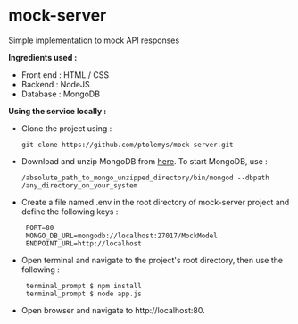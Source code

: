 # mock-server
Simple implementation to mock API responses 

**Ingredients used \:**
* Front end : HTML / CSS
* Backend   : NodeJS 
* Database  : MongoDB 

**Using the service locally \:**

* Clone the project using : 

  `git clone https://github.com/ptolemys/mock-server.git` 

* Download and unzip MongoDB from [here](https://www.mongodb.com/download-center). To start MongoDB, use : 

  `/absolute_path_to_mongo_unzipped_directory/bin/mongod --dbpath /any_directory_on_your_system`

* Create a file named .env in the root directory of mock-server project and define the following keys : 

  ```
   PORT=80
   MONGO_DB_URL=mongodb://localhost:27017/MockModel
   ENDPOINT_URL=http://localhost
  ```
  
* Open terminal and navigate to the project's root directory, then use the following : 

  ```
   terminal_prompt $ npm install
   terminal_prompt $ node app.js
  ``` 
    
 * Open browser and navigate to http://localhost:80. 
   
